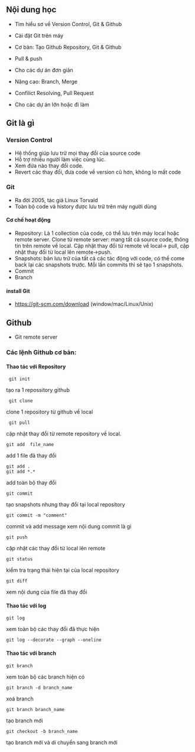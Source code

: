 ## Nội dung học
- Tìm hiểu sơ về Version Control, Git & Github
- Cài đặt Git trên máy

- Cơ bản: Tạo Github Repository, Git & Github
- Pull & push
- Cho các dự án đơn giản

- Nâng cao: Branch, Merge
- Confilict Resolving, Pull Request
- Cho các dự án lớn hoặc đi làm

## Git là gì
### Version Control
- Hệ thống giúp lưu trữ mọi thay đổi của source code
- Hỗ trợ nhiều người làm việc cùng lúc.
- Xem đứa nào thay đổi code.
- Revert các thay đổi, đưa code về version cũ hơn, không lo mất code

### Git
- Ra đời 2005, tác giả Linux Torvald
- Toàn bộ code và history được lưu trữ trên máy người dùng

#### Cơ chế hoạt động
- Repository: Là 1 collection của code, có thể lưu trên máy local hoặc remote server. Clone từ remote server: mang tất cả source code, thông tin trên remote về local. Cập nhật thay đổi từ remote về local-> pull, cập nhật thay đổi từ local lên remote->push.
- Snapshots: bản lưu trữ của tất cả các tác động với code, có thể come back lại các snapshots trước. Mỗi lần commits thì sẽ tạo 1 snapshots.
- Commit
- Branch

#### install Git
- https://git-scm.com/download (window/mac/Linux/Unix)

## Github

- Git remote server 

### Các lệnh Github cơ bản:

#### Thao tác với Repository
```
 git init
```
tạo ra 1 repossitory github
```
 git clone
```
clone 1 repository từ github về local
```
 git pull
```
cập nhật thay đổi từ remote repository về local.
```
git add  file_name
```
add 1 file đã thay đổi

```
git add . 
git add *.*
```
add toàn bộ thay đổi
```
git commit 
```
tạo snapshots nhưng thay đổi tại local repository
```
git commit -m "comment"
```
commit và add message xem nội dung commit là gì
```
git push
```
cập nhật các thay đổi từ local lên remote
```
git status
```
kiểm tra trạng thái hiện tại của local repository

```
git diff
```
xem nội dung của file đã thay đổi

#### Thao tác với log

```
git log
```
xem toàn bộ các thay đổi đã thực hiện
```
git log --decorate --graph --oneline
```

#### Thao tác với branch
```
git branch
```
xem toàn bộ các branch hiện có
```
git branch -d branch_name
```
xoá branch 

```
git branch branch_name
```
tạo branch mới

```
git checkout -b branch_name
```
tạo branch mới và di chuyển sang branch mới

